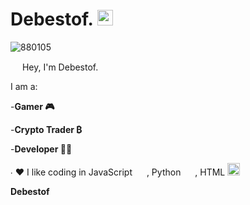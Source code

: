 # Debestof. <img src ="https://cdn.discordapp.com/attachments/888689841590636547/888691151585017886/888690452897865748.png" height="25" width="25">
![880105](https://github-readme-stats.vercel.app/api?username=Debestof)

<img src ="https://cdn.discordapp.com/attachments/888689841590636547/888692990011383826/888690837939159051.gif" height="15" width="15"> Hey, I'm Debestof. 

I am a:

-**Gamer 🎮**

-**Crypto Trader ₿**

-**Developer 👨‍💻**


∙ ❤ I like coding in JavaScript <img src ="https://cdn.discordapp.com/attachments/888689841590636547/888692353878089749/888690008393916416.png" height="15" width="15"> , Python <img src = "https://cdn.discordapp.com/attachments/888689841590636547/888694407157661746/888689963787513867.png" height="15" width="15"> , HTML <img src ="https://camo.githubusercontent.com/2f38f188bdbff3629fb0ca293d98e3f47b46c66d1b4c0126a0e1b881ef338792/68747470733a2f2f63646e2e646973636f72646170702e636f6d2f6174746163686d656e74732f3932303030363733363534353436343338302f3932303030383735363239393938303830302f4f746865722d68746d6c2d352d69636f6e2e706e67" height="20" width="20">


**Debestof**
